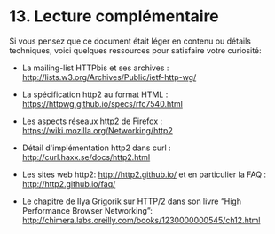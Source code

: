 # 13. Lecture complémentaire

Si vous pensez que ce document était léger en contenu ou détails techniques, voici quelques ressources pour satisfaire votre curiosité:

- La mailing-list HTTPbis et ses archives : http://lists.w3.org/Archives/Public/ietf-http-wg/

- La spécification http2 au format HTML : https://httpwg.github.io/specs/rfc7540.html

- Les aspects réseaux http2 de Firefox : https://wiki.mozilla.org/Networking/http2

- Détail d'implémentation http2 dans curl : http://curl.haxx.se/docs/http2.html

- Les sites web http2: http://http2.github.io/ et en particulier la FAQ : http://http2.github.io/faq/

- Le chapitre de Ilya Grigorik sur HTTP/2 dans son livre “High Performance Browser Networking”: http://chimera.labs.oreilly.com/books/1230000000545/ch12.html